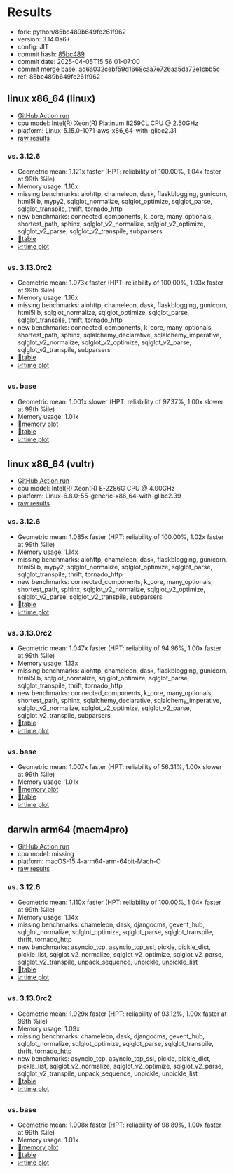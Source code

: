 # Results

- fork: python/85bc489b649fe261f962
- version: 3.14.0a6+
- config: JIT
- commit hash: [85bc489](https://github.com/python/cpython/commit/85bc489)
- commit date: 2025-04-05T15:56:01-07:00
- commit merge base: [ad6a032cebf59d1668caa7e726aa5da72e1cbb5c](https://github.com/python/cpython/commit/ad6a032cebf59d1668caa7e726aa5da72e1cbb5c)
- ref: 85bc489b649fe261f962

## linux x86_64 (linux)

- [GitHub Action run](https://github.com/facebookexperimental/free-threading-benchmarking/actions/runs/14287076184)
- cpu model: Intel(R) Xeon(R) Platinum 8259CL CPU @ 2.50GHz
- platform: Linux-5.15.0-1071-aws-x86_64-with-glibc2.31
- [raw results](bm-20250405-linux-x86_64-python-85bc489b649fe261f962-3.14.0a6%2B-85bc489.json)

### vs. 3.12.6

- Geometric mean: 1.121x faster (HPT: reliability of 100.00%, 1.04x faster at 99th %ile)
- Memory usage: 1.16x
- missing benchmarks: aiohttp, chameleon, dask, flaskblogging, gunicorn, html5lib, mypy2, sqlglot_normalize, sqlglot_optimize, sqlglot_parse, sqlglot_transpile, thrift, tornado_http
- new benchmarks: connected_components, k_core, many_optionals, shortest_path, sphinx, sqlglot_v2_normalize, sqlglot_v2_optimize, sqlglot_v2_parse, sqlglot_v2_transpile, subparsers
- [📄table](bm-20250405-linux-x86_64-python-85bc489b649fe261f962-3.14.0a6%2B-85bc489-vs-3.12.6.md)
- [📈time plot](bm-20250405-linux-x86_64-python-85bc489b649fe261f962-3.14.0a6%2B-85bc489-vs-3.12.6.svg)

### vs. 3.13.0rc2

- Geometric mean: 1.073x faster (HPT: reliability of 100.00%, 1.03x faster at 99th %ile)
- Memory usage: 1.16x
- missing benchmarks: aiohttp, chameleon, dask, flaskblogging, gunicorn, html5lib, sqlglot_normalize, sqlglot_optimize, sqlglot_parse, sqlglot_transpile, thrift, tornado_http
- new benchmarks: connected_components, k_core, many_optionals, shortest_path, sphinx, sqlalchemy_declarative, sqlalchemy_imperative, sqlglot_v2_normalize, sqlglot_v2_optimize, sqlglot_v2_parse, sqlglot_v2_transpile, subparsers
- [📄table](bm-20250405-linux-x86_64-python-85bc489b649fe261f962-3.14.0a6%2B-85bc489-vs-3.13.0rc2.md)
- [📈time plot](bm-20250405-linux-x86_64-python-85bc489b649fe261f962-3.14.0a6%2B-85bc489-vs-3.13.0rc2.svg)

### vs. base

- Geometric mean: 1.001x slower (HPT: reliability of 97.37%, 1.00x slower at 99th %ile)
- Memory usage: 1.01x
- [🧠memory plot](bm-20250405-linux-x86_64-python-85bc489b649fe261f962-3.14.0a6%2B-85bc489-vs-base-mem.svg)
- [📄table](bm-20250405-linux-x86_64-python-85bc489b649fe261f962-3.14.0a6%2B-85bc489-vs-base.md)
- [📈time plot](bm-20250405-linux-x86_64-python-85bc489b649fe261f962-3.14.0a6%2B-85bc489-vs-base.svg)

## linux x86_64 (vultr)

- [GitHub Action run](https://github.com/facebookexperimental/free-threading-benchmarking/actions/runs/14287076184)
- cpu model: Intel(R) Xeon(R) E-2286G CPU @ 4.00GHz
- platform: Linux-6.8.0-55-generic-x86_64-with-glibc2.39
- [raw results](bm-20250405-vultr-x86_64-python-85bc489b649fe261f962-3.14.0a6%2B-85bc489.json)

### vs. 3.12.6

- Geometric mean: 1.085x faster (HPT: reliability of 100.00%, 1.02x faster at 99th %ile)
- Memory usage: 1.14x
- missing benchmarks: aiohttp, chameleon, dask, flaskblogging, gunicorn, html5lib, mypy2, sqlglot_normalize, sqlglot_optimize, sqlglot_parse, sqlglot_transpile, thrift, tornado_http
- new benchmarks: connected_components, k_core, many_optionals, shortest_path, sphinx, sqlglot_v2_normalize, sqlglot_v2_optimize, sqlglot_v2_parse, sqlglot_v2_transpile, subparsers
- [📄table](bm-20250405-vultr-x86_64-python-85bc489b649fe261f962-3.14.0a6%2B-85bc489-vs-3.12.6.md)
- [📈time plot](bm-20250405-vultr-x86_64-python-85bc489b649fe261f962-3.14.0a6%2B-85bc489-vs-3.12.6.svg)

### vs. 3.13.0rc2

- Geometric mean: 1.047x faster (HPT: reliability of 94.96%, 1.00x faster at 99th %ile)
- Memory usage: 1.13x
- missing benchmarks: aiohttp, chameleon, dask, flaskblogging, gunicorn, html5lib, sqlglot_normalize, sqlglot_optimize, sqlglot_parse, sqlglot_transpile, thrift, tornado_http
- new benchmarks: connected_components, k_core, many_optionals, shortest_path, sphinx, sqlalchemy_declarative, sqlalchemy_imperative, sqlglot_v2_normalize, sqlglot_v2_optimize, sqlglot_v2_parse, sqlglot_v2_transpile, subparsers
- [📄table](bm-20250405-vultr-x86_64-python-85bc489b649fe261f962-3.14.0a6%2B-85bc489-vs-3.13.0rc2.md)
- [📈time plot](bm-20250405-vultr-x86_64-python-85bc489b649fe261f962-3.14.0a6%2B-85bc489-vs-3.13.0rc2.svg)

### vs. base

- Geometric mean: 1.007x faster (HPT: reliability of 56.31%, 1.00x slower at 99th %ile)
- Memory usage: 1.01x
- [🧠memory plot](bm-20250405-vultr-x86_64-python-85bc489b649fe261f962-3.14.0a6%2B-85bc489-vs-base-mem.svg)
- [📄table](bm-20250405-vultr-x86_64-python-85bc489b649fe261f962-3.14.0a6%2B-85bc489-vs-base.md)
- [📈time plot](bm-20250405-vultr-x86_64-python-85bc489b649fe261f962-3.14.0a6%2B-85bc489-vs-base.svg)

## darwin arm64 (macm4pro)

- [GitHub Action run](https://github.com/facebookexperimental/free-threading-benchmarking/actions/runs/14287076184)
- cpu model: missing
- platform: macOS-15.4-arm64-arm-64bit-Mach-O
- [raw results](bm-20250405-macm4pro-arm64-python-85bc489b649fe261f962-3.14.0a6%2B-85bc489.json)

### vs. 3.12.6

- Geometric mean: 1.110x faster (HPT: reliability of 100.00%, 1.04x faster at 99th %ile)
- Memory usage: 1.14x
- missing benchmarks: chameleon, dask, djangocms, gevent_hub, sqlglot_normalize, sqlglot_optimize, sqlglot_parse, sqlglot_transpile, thrift, tornado_http
- new benchmarks: asyncio_tcp, asyncio_tcp_ssl, pickle, pickle_dict, pickle_list, sqlglot_v2_normalize, sqlglot_v2_optimize, sqlglot_v2_parse, sqlglot_v2_transpile, unpack_sequence, unpickle, unpickle_list
- [📄table](bm-20250405-macm4pro-arm64-python-85bc489b649fe261f962-3.14.0a6%2B-85bc489-vs-3.12.6.md)
- [📈time plot](bm-20250405-macm4pro-arm64-python-85bc489b649fe261f962-3.14.0a6%2B-85bc489-vs-3.12.6.svg)

### vs. 3.13.0rc2

- Geometric mean: 1.029x faster (HPT: reliability of 93.12%, 1.00x faster at 99th %ile)
- Memory usage: 1.09x
- missing benchmarks: chameleon, dask, djangocms, gevent_hub, sqlglot_normalize, sqlglot_optimize, sqlglot_parse, sqlglot_transpile, thrift, tornado_http
- new benchmarks: asyncio_tcp, asyncio_tcp_ssl, pickle, pickle_dict, pickle_list, sqlglot_v2_normalize, sqlglot_v2_optimize, sqlglot_v2_parse, sqlglot_v2_transpile, unpack_sequence, unpickle, unpickle_list
- [📄table](bm-20250405-macm4pro-arm64-python-85bc489b649fe261f962-3.14.0a6%2B-85bc489-vs-3.13.0rc2.md)
- [📈time plot](bm-20250405-macm4pro-arm64-python-85bc489b649fe261f962-3.14.0a6%2B-85bc489-vs-3.13.0rc2.svg)

### vs. base

- Geometric mean: 1.008x faster (HPT: reliability of 98.89%, 1.00x faster at 99th %ile)
- Memory usage: 1.01x
- [🧠memory plot](bm-20250405-macm4pro-arm64-python-85bc489b649fe261f962-3.14.0a6%2B-85bc489-vs-base-mem.svg)
- [📄table](bm-20250405-macm4pro-arm64-python-85bc489b649fe261f962-3.14.0a6%2B-85bc489-vs-base.md)
- [📈time plot](bm-20250405-macm4pro-arm64-python-85bc489b649fe261f962-3.14.0a6%2B-85bc489-vs-base.svg)

